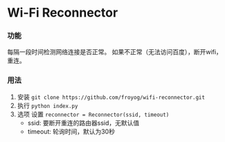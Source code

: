 # Wi-Fi Reconnector

### 功能

每隔一段时间检测网络连接是否正常。
如果不正常（无法访问百度），断开wifi，重连。

### 用法

1. 安装 `git clone https://github.com/froyog/wifi-reconnector.git`
2. 执行 `python index.py`
3. 选项 设置 `reconnector = Reconnector(ssid, timeout)`
    - ssid: 要断开重连的路由器ssid，无默认值
    - timeout: 轮询时间，默认为30秒